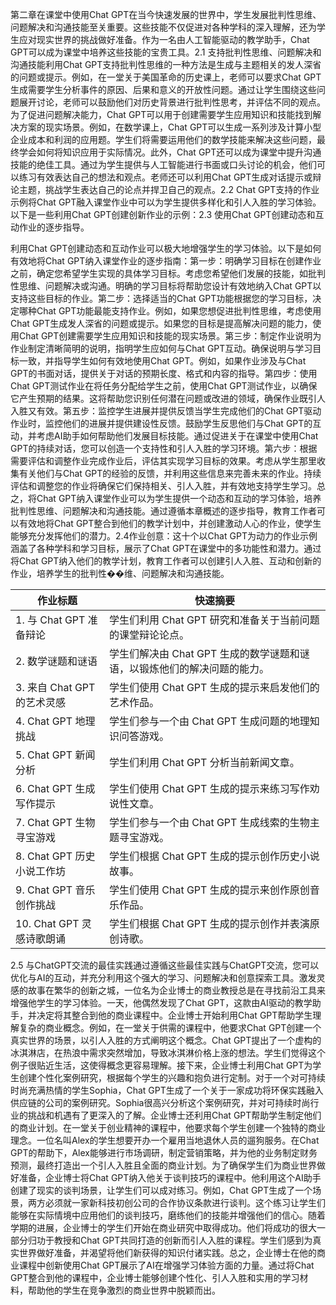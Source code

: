 第二章在课堂中使用Chat GPT在当今快速发展的世界中，学生发展批判性思维、问题解决和沟通技能至关重要。这些技能不仅促进对各种学科的深入理解，还为学生应对现实世界的挑战做好准备。作为一名由人工智能驱动的教学助手，Chat GPT可以成为课堂中培养这些技能的宝贵工具。2.1 支持批判性思维、问题解决和沟通技能利用Chat GPT支持批判性思维的一种方法是生成与主题相关的发人深省的问题或提示。例如，在一堂关于美国革命的历史课上，老师可以要求Chat GPT生成需要学生分析事件的原因、后果和意义的开放性问题。通过让学生围绕这些问题展开讨论，老师可以鼓励他们对历史背景进行批判性思考，并评估不同的观点。为了促进问题解决能力，Chat GPT可以用于创建需要学生应用知识和技能找到解决方案的现实场景。例如，在数学课上，Chat GPT可以生成一系列涉及计算小型企业成本和利润的应用题。学生们将需要运用他们的数学技能来解决这些问题，最终学会如何将知识应用于实际情况。此外，Chat GPT还可以成为课堂中提升沟通技能的绝佳工具。通过为学生提供与人工智能进行书面或口头讨论的机会，他们可以练习有效表达自己的想法和观点。老师还可以利用Chat GPT生成对话提示或辩论主题，挑战学生表达自己的论点并捍卫自己的观点。2.2 Chat GPT支持的作业示例将Chat GPT融入课堂作业中可以为学生提供多样化和引人入胜的学习体验。以下是一些利用Chat GPT创建创新作业的示例：2.3 使用Chat GPT创建动态和互动作业的逐步指导。

利用Chat GPT创建动态和互动作业可以极大地增强学生的学习体验。以下是如何有效地将Chat GPT纳入课堂作业的逐步指南：第一步：明确学习目标在创建作业之前，确定您希望学生实现的具体学习目标。考虑您希望他们发展的技能，如批判性思维、问题解决或沟通。明确的学习目标将帮助您设计有效地纳入Chat GPT以支持这些目标的作业。第二步：选择适当的Chat GPT功能根据您的学习目标，决定哪种Chat GPT功能最能支持作业。例如，如果您想促进批判性思维，考虑使用Chat GPT生成发人深省的问题或提示。如果您的目标是提高解决问题的能力，使用Chat GPT创建需要学生应用知识和技能的现实场景。第三步：制定作业说明为作业制定清晰简明的说明，指明学生应如何与Chat GPT互动。确保说明与学习目标一致，并指导学生如何有效地使用Chat GPT。例如，如果作业涉及与Chat GPT的书面对话，提供关于对话的预期长度、格式和内容的指导。第四步：使用Chat GPT测试作业在将任务分配给学生之前，使用Chat GPT测试作业，以确保它产生预期的结果。这将帮助您识别任何潜在问题或改进的领域，确保作业既引人入胜又有效。第五步：监控学生进展并提供反馈当学生完成他们的Chat GPT驱动作业时，监控他们的进展并提供建设性反馈。鼓励学生反思他们与Chat GPT的互动，并考虑AI助手如何帮助他们发展目标技能。通过促进关于在课堂中使用Chat GPT的持续对话，您可以创造一个支持性和引人入胜的学习环境。第六步：根据需要评估和调整作业完成作业后，评估其实现学习目标的效果。考虑从学生那里收集有关他们与Chat GPT的经验的反馈，并利用这些信息来完善未来的作业。持续评估和调整您的作业将确保它们保持相关、引人入胜，并有效地支持学生学习。总之，将Chat GPT纳入课堂作业可以为学生提供一个动态和互动的学习体验，培养批判性思维、问题解决和沟通技能。通过遵循本章概述的逐步指导，教育工作者可以有效地将Chat GPT整合到他们的教学计划中，并创建激动人心的作业，使学生能够充分发挥他们的潜力。2.4作业创意：这十个以Chat GPT为动力的作业示例涵盖了各种学科和学习目标，展示了Chat GPT在课堂中的多功能性和潜力。通过将Chat GPT纳入他们的教学计划，教育工作者可以创建引人入胜、互动和创新的作业，培养学生的批判性��维、问题解决和沟通技能。

| 作业标题 | 快速摘要 |
| --- | --- |
| 1\. 与 Chat GPT 准备辩论 | 学生们利用 Chat GPT 研究和准备关于当前问题的课堂辩论论点。 |
| 2\. 数学谜题和谜语 | 学生们解决由 Chat GPT 生成的数学谜题和谜语，以锻炼他们的解决问题的能力。 |
| 3\. 来自 Chat GPT 的艺术灵感 | 学生们使用 Chat GPT 生成的提示来启发他们的艺术作品。 |
| 4\. Chat GPT 地理挑战 | 学生们参与一个由 Chat GPT 生成问题的地理知识问答游戏。 |
| 5\. Chat GPT 新闻分析 | 学生们利用 Chat GPT 分析当前新闻文章。 |
| 6\. Chat GPT 生成写作提示 | 学生们使用 Chat GPT 生成的提示来练习写作劝说性文章。 |
| 7\. Chat GPT 生物寻宝游戏 | 学生们参与一个由 Chat GPT 生成线索的生物主题寻宝游戏。 |
| 8\. Chat GPT 历史小说工作坊 | 学生们根据 Chat GPT 生成的提示创作历史小说故事。 |
| 9\. Chat GPT 音乐创作挑战 | 学生们使用 Chat GPT 生成的提示来创作原创音乐作品。 |
| 10\. Chat GPT 灵感诗歌朗诵 | 学生们根据 Chat GPT 生成的提示创作并表演原创诗歌。 |

2.5 与ChatGPT交流的最佳实践通过遵循这些最佳实践与ChatGPT交流，您可以优化与AI的互动，并充分利用这个强大的学习、问题解决和创意探索工具。激发灵感的故事在繁华的创新之城，一位名为企业博士的商业教授总是在寻找前沿工具来增强他学生的学习体验。一天，他偶然发现了Chat GPT，这款由AI驱动的教学助手，并决定将其整合到他的商业课程中。企业博士开始利用Chat GPT帮助学生理解复杂的商业概念。例如，在一堂关于供需的课程中，他要求Chat GPT创建一个真实世界的场景，以引人入胜的方式阐明这个概念。Chat GPT提出了一个虚构的冰淇淋店，在热浪中需求突然增加，导致冰淇淋价格上涨的想法。学生们觉得这个例子很贴近生活，这使得概念更容易理解。接下来，企业博士利用Chat GPT为学生创建个性化案例研究，根据每个学生的兴趣和抱负进行定制。对于一个对可持续时尚充满热情的学生Sophia，Chat GPT生成了一个关于一家成功将环保实践融入供应链的公司的案例研究。Sophia很高兴分析这个案例研究，并对可持续时尚行业的挑战和机遇有了更深入的了解。企业博士还利用Chat GPT帮助学生制定他们的商业计划。在一堂关于创业精神的课程中，他要求每个学生创建一个独特的商业理念。一位名叫Alex的学生想要开办一个雇用当地退休人员的遛狗服务。在Chat GPT的帮助下，Alex能够进行市场调研，制定营销策略，并为他的业务制定财务预测，最终打造出一个引人入胜且全面的商业计划。为了确保学生们为商业世界做好准备，企业博士将Chat GPT纳入他关于谈判技巧的课程中。他利用这个AI助手创建了现实的谈判场景，让学生们可以成对练习。例如，Chat GPT生成了一个场景，两方必须就一家新科技初创公司的合作协议条款进行谈判。这个练习让学生们能够在实际情境中应用他们的谈判技巧，磨练他们的技能并增强他们的信心。随着学期的进展，企业博士的学生们开始在商业研究中取得成功。他们将成功的很大一部分归功于教授和Chat GPT共同打造的创新而引人入胜的课程。学生们感到为真实世界做好准备，并渴望将他们新获得的知识付诸实践。总之，企业博士在他的商业课程中创新使用Chat GPT展示了AI在增强学习体验方面的力量。通过将Chat GPT整合到他的课程中，企业博士能够创建个性化、引人入胜和实用的学习材料，帮助他的学生在竞争激烈的商业世界中脱颖而出。
